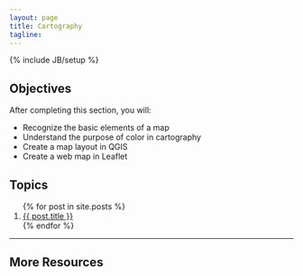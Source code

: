 ```yaml
---
layout: page
title: Cartography
tagline: 
---
```

{% include JB/setup %}

## Objectives

After completing this section, you will:

- Recognize the basic elements of a map
- Understand the purpose of color in cartography
- Create a map layout in QGIS
- Create a web map in Leaflet

## Topics

<ol class="posts">
  {% for post in site.posts %}
    <li><a href="{{ BASE_PATH }}{{ post.url }}">{{ post.title }}</a></li>
  {% endfor %}
</ol>

----

## More Resources

